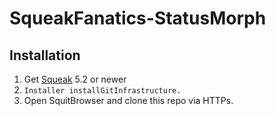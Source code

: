 # SqueakFanatics-StatusMorph
## Installation
1. Get [Squeak](https://squeak.org/) 5.2 or newer
2. `Installer installGitInfrastructure.`
3. Open SquitBrowser and clone this repo via HTTPs.

